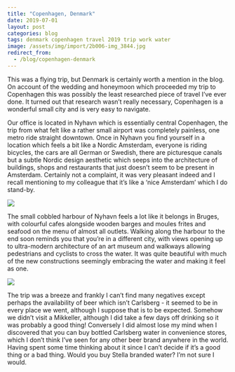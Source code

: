 ```yaml
---
title: "Copenhagen, Denmark"
date: 2019-07-01
layout: post
categories: blog
tags: denmark copenhagen travel 2019 trip work water
image: /assets/img/import/2b006-img_3844.jpg
redirect_from:
  - /blog/copenhagen-denmark
---
```


This was a flying trip, but Denmark is certainly worth a mention in the blog. On account of the wedding and honeymoon which proceeded my trip to Copenhagen this was possibly the least researched piece of travel I’ve ever done. It turned out that research wasn’t really necessary, Copenhagen is a wonderful small city and is very easy to navigate.

Our office is located in Nyhavn which is essentially central Copenhagen, the trip from what felt like a rather small airport was completely painless, one metro ride straight downtown. Once in Nyhavn you find yourself in a location which feels a bit like a Nordic Amsterdam, everyone is riding bicycles, the cars are all German or Swedish, there are picturesque canals but a subtle Nordic design aesthetic which seeps into the architecture of buildings, shops and restaurants that just doesn’t seem to be present in Amsterdam. Certainly not a complaint, it was very pleasant indeed and I recall mentioning to my colleague that it’s like a ‘nice Amsterdam’ which I do stand-by.

![][photo-2]

The small cobbled harbour of Nyhavn feels a lot like it belongs in Bruges, with colourful cafes alongside wooden barges and moules frites and seafood on the menu of almost all outlets. Walking along the harbour to the end soon reminds you that you’re in a different city, with views opening up to ultra-modern architecture of an art museum and walkways allowing pedestrians and cyclists to cross the water. It was quite beautiful with much of the new constructions seemingly embracing the water and making it feel as one.

![][photo-3]

The trip was a breeze and frankly I can’t find many negatives except perhaps the availability of beer which isn’t Carlsberg - it seemed to be in every place we went, although I suppose that is to be expected. Somehow we didn’t visit a Mikkeller, although I did take a few days off drinking so it was probably a good thing! Conversely I did almost lose my mind when I discovered that you can buy bottled Carlsberg water in convenience stores, which I don’t think I’ve seen for any other beer brand anywhere in the world. Having spent some time thinking about it since I can’t decide if it’s a good thing or a bad thing. Would you buy Stella branded water? I’m not sure I would.

[photo-1]: /assets/img/import/2b006-img_3844.jpg
[photo-2]: /assets/img/import/0dcc1-img_3864.jpg
[photo-3]: /assets/img/import/4c554-img_3866.jpg
